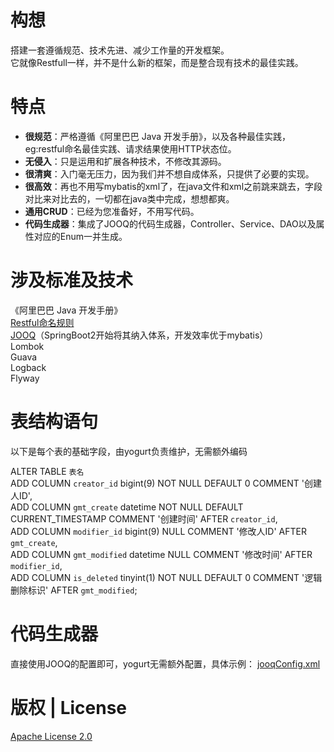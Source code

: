 构想 
====

搭建一套遵循规范、技术先进、减少工作量的开发框架。  
它就像Restfull一样，并不是什么新的框架，而是整合现有技术的最佳实践。

特点 
====
- **很规范**：严格遵循《阿里巴巴 Java 开发手册》，以及各种最佳实践，eg:restful命名最佳实践、请求结果使用HTTP状态位。
- **无侵入**：只是运用和扩展各种技术，不修改其源码。
- **很清爽**：入门毫无压力，因为我们并不想自成体系，只提供了必要的实现。
- **很高效**：再也不用写mybatis的xml了，在java文件和xml之前跳来跳去，字段对比来对比去的，一切都在java类中完成，想想都爽。
- **通用CRUD**：已经为您准备好，不用写代码。
- **代码生成器**：集成了JOOQ的代码生成器，Controller、Service、DAO以及属性对应的Enum一并生成。

涉及标准及技术
=============
《阿里巴巴 Java 开发手册》  
[Restful命名规则](https://www.restapitutorial.com/lessons/restfulresourcenaming.html)   
[JOOQ](http://www.jooq.org)（SpringBoot2开始将其纳入体系，开发效率优于mybatis）  
Lombok  
Guava  
Logback  
Flyway  

表结构语句
=========
以下是每个表的基础字段，由yogurt负责维护，无需额外编码

ALTER TABLE `表名`  
ADD COLUMN `creator_id`  bigint(9) NOT NULL DEFAULT 0 COMMENT '创建人ID',  
ADD COLUMN `gmt_create`  datetime NOT NULL DEFAULT CURRENT_TIMESTAMP COMMENT '创建时间' AFTER `creator_id`,  
ADD COLUMN `modifier_id`  bigint(9) NULL COMMENT '修改人ID' AFTER `gmt_create`,  
ADD COLUMN `gmt_modified`  datetime NULL COMMENT '修改时间' AFTER `modifier_id`,  
ADD COLUMN `is_deleted`  tinyint(1) NOT NULL DEFAULT 0 COMMENT '逻辑删除标识' AFTER `gmt_modified`;  

代码生成器
=========
直接使用JOOQ的配置即可，yogurt无需额外配置，具体示例：
[jooqConfig.xml](https://github.com/yogurt-dev/yogurt/blob/master/codegen/src/main/resources/jooqConfig.xml)


版权 | License
==============
[Apache License 2.0](http://www.apache.org/licenses/LICENSE-2.0)

